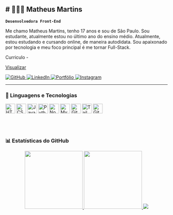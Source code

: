 ## # 👩🏻‍💻 Matheus Martins

**`Desenvolvedora Front-End`**

Me chamo Matheus Martins, tenho 17 anos e sou de São Paulo. Sou estudante, atualmente estou no último ano do ensino médio. Atualmente, estou estudando e cursando online, de maneira autodidata. Sou apaixonado por tecnologia e meu foco principal é me tornar Full-Stack.

<p>Curriculo - </p><a href=""><p>Visualizar</P></a>

<p align="left">
  <a href="https://github.com/MartnsProjetos">
    <img 
      alt="GitHub" 
      title="Visite meu GitHub" 
      src="https://img.shields.io/badge/GitHub-000?style=for-the-badge&logo=github&logoColor=white" 
    />
  </a>
  <a href="https://www.linkedin.com/in/matheusmartnsdeveloper/">
    <img 
      alt="LinkedIn" 
      title="Conecte-se comigo no LinkedIn" 
      src="https://img.shields.io/badge/LinkedIn-0A66C2?style=for-the-badge&logo=linkedin&logoColor=white" 
    />
  </a>
  <a href="https://martinsdevcode.netlify.app/">
    <img 
      alt="Portfólio" 
      title="Veja meu portfólio" 
      src="https://img.shields.io/badge/Portfólio-111?style=for-the-badge&logo=vercel&logoColor=white" 
    />
  </a>
  <a href="https://instagram.com/martns_.dev">
    <img 
      alt="Instagram" 
      title="Me siga no Instagram" 
      src="https://img.shields.io/badge/Instagram-E4405F?style=for-the-badge&logo=instagram&logoColor=white" 
    />
  </a>
</p>


---

### 🤖 Linguagens e Tecnologias

<p align="left"> <img alt="HTML" title="HTML" width="30px" src="https://cdn.jsdelivr.net/gh/devicons/devicon/icons/html5/html5-original.svg" /> <img alt="CSS" title="CSS" width="30px" src="https://cdn.jsdelivr.net/gh/devicons/devicon/icons/css3/css3-original.svg" /> <img alt="JavaScript" title="JavaScript" width="30px" src="https://cdn.jsdelivr.net/gh/devicons/devicon/icons/javascript/javascript-original.svg" /> <img alt="Python" title="Python" width="30px" src="https://cdn.jsdelivr.net/gh/devicons/devicon/icons/python/python-original.svg" /> <img alt="Node.js" title="Node.js" width="30px" src="https://cdn.jsdelivr.net/gh/devicons/devicon/icons/nodejs/nodejs-original.svg" /> <img alt="MySQL" title="MySQL" width="30px" src="https://cdn.jsdelivr.net/gh/devicons/devicon/icons/mysql/mysql-original.svg" /> <img alt="Git" title="Git" width="30px" src="https://cdn.jsdelivr.net/gh/devicons/devicon/icons/git/git-original.svg" /> <img alt="Tailwind CSS" title="Tailwind CSS" width="30px" src="https://cdn.jsdelivr.net/gh/devicons/devicon/icons/tailwindcss/tailwindcss-original.svg" /> <img alt="GitHub" title="GitHub" width="30px" src="https://cdn.jsdelivr.net/gh/devicons/devicon/icons/github/github-original.svg" /> </p>
<br/><br/>




### 📊 Estatísticas do GitHub

<div align="center">

  <a href="https://github.com/MartnsProjetos">
    <img 
      height="180em" 
      src="https://github-readme-stats.vercel.app/api?username=MartnsProjetos&show_icons=true&theme=tokyonight&locale=pt-br&include_all_commits=true&count_private=true"
    />
  </a>

  <a href="https://github.com/MartnsProjetos">
    <img 
      height="180em"
      src="https://github-readme-stats.vercel.app/api/top-langs/?username=MartnsProjetos&layout=compact&langs_count=10&theme=tokyonight&locale=pt-br&custom_title=Linguagens%20mais%20usadas"
    />
  </a>

  <a href="https://github.com/MartnsProjetos">
    <img 
      src="https://github-readme-activity-graph.vercel.app/graph?username=MartnsProjetos&theme=tokyo-night&hide_border=true&locale=pt-br"
    />
  </a>

</div>
